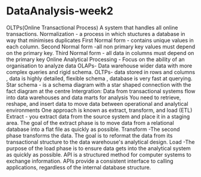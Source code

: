 # DataAnalysis-week2
OLTPs(Online Transactional Process) A system that handles all online transactions.
Normalization - a process in which stuctures a database in way that minimises duplicates
First Normal form - contains unique values in each column.
Second Normal form -all non primary key values must depend on the primary key.
Third Normal form - all data in columns must depend on the primary key
Online Analytical Processing - Focus on the ability of an organisation to analyze data
OLAPs- Data warehouse wider data with more complex queries and rigid schema.
OLTPs- data stored in rows and columns , data is highly detailed, flexible schema , database is very fast at querying.
Star schema - is a schema diagram with a star shaped connection with the fact diagram at the centre
Intergration: Data from transactional systems flow into data warehouses and data marts for analysis
You need to retrieve, reshape, and insert data to move data between operational and analytical environments
One approach is known as extract, transform, and load (ETL)
Extract - you extract data from the source system and place it in a staging area. The goal of the extract phase is to move data from a relational database into a flat file as quickly as possible.
Transform -The second phase transforms the data. The goal is to reformat the data from its transactional structure to the data warehouse's analytical design.
Load -The purpose of the load phase is to ensure data gets into the analytical system as quickly as possible.
API is a structured method for computer systems to exchange information. APIs provide a consistent interface to calling applications, regardless of the internal database structure.
